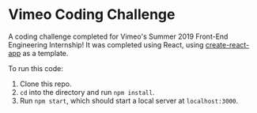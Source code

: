 # Vimeo Coding Challenge
A coding challenge completed for Vimeo's Summer 2019 Front-End Engineering Internship! It was completed using React, using [create-react-app](https://github.com/facebook/create-react-app) as a template.

To run this code:
1. Clone this repo.
2. `cd` into the directory and run `npm install`.
3. Run `npm start`, which should start a local server at `localhost:3000`.